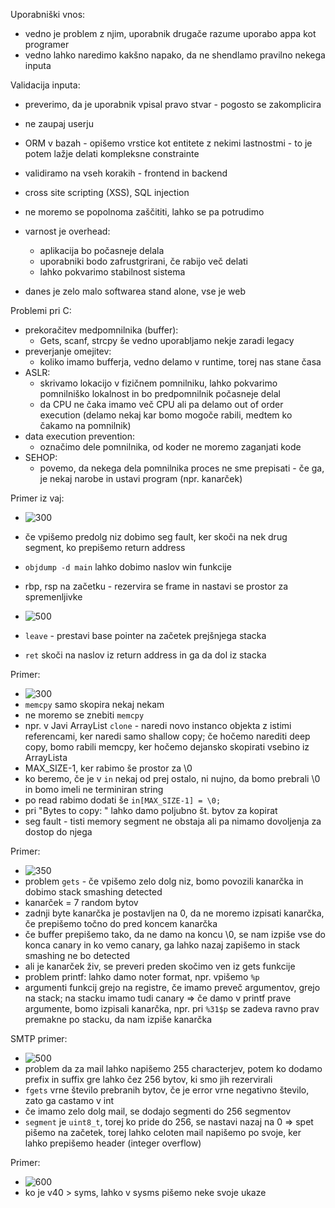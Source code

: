 Uporabniški vnos:
- vedno je problem z njim, uporabnik drugače razume uporabo appa kot programer
- vedno lahko naredimo kakšno napako, da ne shendlamo pravilno nekega inputa

Validacija inputa:
- preverimo, da je uporabnik vpisal pravo stvar - pogosto se zakomplicira
- ne zaupaj userju

- ORM v bazah - opišemo vrstice kot entitete z nekimi lastnostmi - to je potem lažje delati kompleksne constrainte
- validiramo na vseh korakih - frontend in backend

 - cross site scripting (XSS), SQL injection
 - ne moremo se popolnoma zaščititi, lahko se pa potrudimo
 
 - varnost je overhead:
	 - aplikacija bo počasneje delala
	 - uporabniki bodo zafrustgrirani, če rabijo več delati
	 - lahko pokvarimo stabilnost sistema

- danes je zelo malo softwarea stand alone, vse je web

Problemi pri C:
- prekoračitev medpomnilnika (buffer):
	- Gets, scanf, strcpy še vedno uporabljamo nekje zaradi legacy
- preverjanje omejitev:
	- koliko imamo bufferja, vedno delamo v runtime, torej nas stane časa
- ASLR:
	- skrivamo lokacijo v fizičnem pomnilniku, lahko pokvarimo pomnilniško lokalnost in bo predpomnilnik počasneje delal
	- da CPU ne čaka imamo več CPU ali pa delamo out of order execution (delamo nekaj kar bomo mogoče rabili, medtem ko čakamo na pomnilnik)
- data execution prevention:
	- označimo dele pomnilnika, od koder ne moremo zaganjati kode
- SEHOP:
	- povemo, da nekega dela pomnilnika proces ne sme prepisati - če ga, je nekaj narobe in ustavi program (npr. kanarček)

Primer iz vaj:
- ![300](../../Images3/Pasted%20image%2020250306091826.png)
- če vpišemo predolg niz dobimo seg fault, ker skoči na nek drug segment, ko prepišemo return address
- `objdump -d main` lahko dobimo naslov win funkcije

- rbp, rsp na začetku - rezervira se frame in nastavi se prostor za spremenljivke
- ![500](../../Images3/Pasted%20image%2020250306092239.png)
- `leave` - prestavi base pointer na začetek prejšnjega stacka
- `ret` skoči na naslov iz return address in ga da dol iz stacka

Primer:
- ![300](../../Images3/Pasted%20image%2020250306092728.png)
- `memcpy` samo skopira nekaj nekam
- ne moremo se znebiti `memcpy`
- npr. v Javi ArrayList `clone` - naredi novo instanco objekta z istimi referencami, ker naredi samo shallow copy; če hočemo narediti deep copy, bomo rabili memcpy, ker hočemo dejansko skopirati vsebino iz ArrayLista
-  MAX_SIZE-1, ker rabimo še prostor za \0
- ko beremo, če je v `in` nekaj od prej ostalo, ni nujno, da bomo prebrali \0 in bomo imeli ne terminiran string
- po read rabimo dodati še `in[MAX_SIZE-1] = \0;`
- pri "Bytes to copy: " lahko damo poljubno št. bytov za kopirat
- seg fault - tisti memory segment ne obstaja ali pa nimamo dovoljenja za dostop do njega

Primer:
- ![350](../../Images3/Pasted%20image%2020250306094233.png)
- problem `gets` - če vpišemo zelo dolg niz, bomo povozili kanarčka in dobimo stack smashing detected
- kanarček = 7 random bytov
- zadnji byte kanarčka je postavljen na 0, da ne moremo izpisati kanarčka, če prepišemo točno do pred koncem kanarčka
- če buffer prepišemo tako, da ne damo na koncu \0, se nam izpiše vse do konca canary in ko vemo canary, ga lahko nazaj zapišemo in stack smashing ne bo detected
- ali je kanarček živ, se preveri preden skočimo ven iz gets funkcije
- problem printf: lahko damo noter format, npr. vpišemo `%p`
- argumenti funkcij grejo na registre, če imamo preveč argumentov, grejo na stack; na stacku imamo tudi canary => če damo v printf prave argumente, bomo izpisali kanarčka, npr. pri `%31$p` se zadeva ravno prav premakne po stacku, da nam izpiše kanarčka

SMTP primer:
- ![500](../../Images3/Pasted%20image%2020250306102827.png)
- problem da za mail lahko napišemo 255 characterjev, potem ko dodamo prefix in suffix gre lahko čez 256 bytov, ki smo jih rezervirali
- `fgets` vrne število prebranih bytov, če je error vrne negativno število, zato ga castamo v int
- če imamo zelo dolg mail, se dodajo segmenti do 256 segmentov
- `segment` je `uint8_t`, torej ko pride do 256, se nastavi nazaj na 0 => spet pišemo na začetek, torej lahko celoten mail napišemo po svoje, ker lahko prepišemo header (integer overflow)

Primer:
- ![600](../../Images3/Pasted%20image%2020250306104530.png)
- ko je v40 > syms, lahko v sysms pišemo neke svoje ukaze